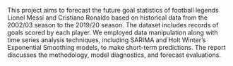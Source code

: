 This project aims to forecast the future goal statistics of football legends Lionel Messi and Cristiano Ronaldo based on historical data from the 2002/03 season to the 2019/20 season. The dataset includes records of goals scored by each player. We employed data manipulation along with time series analysis techniques, including SARIMA and Holt Winter’s Exponential Smoothing models, to make short-term predictions. The report discusses the methodology, model diagnostics, and forecast evaluations.
